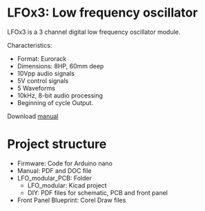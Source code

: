 # LFOx3: Low frequency oscillator
LFOx3 is a 3 channel digital low frequency oscillator module.

<!--![alt text](https://raw.githubusercontent.com/ernesto-g/modular-synth/master/FINISHED/SOUND_SOURCE/Pictures/5.png)-->

Characteristics:

  - Format: Eurorack
  - Dimensions: 8HP, 60mm deep
  - 10Vpp audio signals
  - 5V control signals
  - 5 Waveforms
  - 10kHz, 8-bit audio processing
  - Beginning of cycle Output.

Download [manual](https://github.com/ernesto-g/modular-synth/raw/master/FINISHED/LFOx3/Manual/LFOx3%20Manual.pdf)   
 
# Project structure

  * Firmware: Code for Arduino nano
  * Manual: PDF and DOC file
  * LFO_modular_PCB: Folder
    * LFO_modular: Kicad project
    * DIY: PDF files for schematic, PCB and front panel
  * Front Panel Blueprint: Corel Draw files